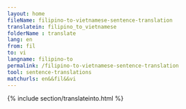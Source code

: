 ```yaml
---
layout: home
fileName: filipino-to-vietnamese-sentence-translation
translatein: filipino_to_vietnamese
folderName : translate
lang: en
from: fil
to: vi
langname: filipino-to
permalink: /filipino-to-vietnamese-sentence-translation
tool: sentence-translations
matchurls: en&&fil&&vi
---
```

{% include section/translateinto.html %}
